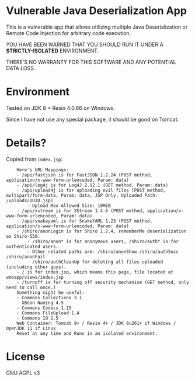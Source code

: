 # Vulnerable Java Deserialization App

This is a vulnerable app that allows utilizing multiple Java Deserialization or Remote Code Injection for arbitrary code execution.

YOU HAVE BEEN WARNED THAT YOU SHOULD RUN IT UNDER A **STRICTLY-ISOLATED** ENVIRONMENT.

THERE'S NO WARRANTY FOR THIS SOFTWARE AND ANY POTENTIAL DATA LOSS.

# Environment

Tested on JDK 8 + Resin 4.0.66 on Windows.

Since I have not use any special package, it should be good on Tomcat.

# Details?

Copied from `index.jsp`:

```text
    Here's URL Mappings:
    - /api/fastjson is for FastJSON 1.2.24 (POST method, application/x-www-form-urlencoded, Param: data)
    - /api/log4j is for Log4J 2.12.1 (GET method, Param: data)
    - /api/upload4j is for uploading evil files (POST method, multipart/form-data, Param: data, JSP Only, Uploaded Path: /uploads/UUID.jsp)
        - Upload Max Allowed Size: 10MiB
    - /api/xstream is for XStream 1.4.6 (POST method, application/x-www-form-urlencoded, Param: data)
    - /api/snakeyaml is for SnakeYAML 1.23 (POST method, application/x-www-form-urlencoded, Param: data)
    - /shiro/anonLogin is for Shiro 1.2.4, rememberMe deserialization as Shiro-550.
        - /shiro/anon* is for anonymous users, /shiro/auth* is for authenticated users.
        - Other related paths are: /shiro/anonShow /shiro/authSucc /shiro/anonFail
        - /shiro/authCleanUp for deleting all files uploaded (including other guys).
    - / is for index.jsp, which means this page, file located at webapp/views/index.jsp
    - /turnoff is for turning off security mechanism (GET method, only need to call once.)
    Something might be useful:
    - Commons Collections 3.1
    - XBean Naming 4.5
    - Commons Codecs 1.15
    - Commons FileUpload 1.4
    - Commons IO 2.5
    Web Container: Tomcat 8+ / Resin 4+ / JDK 8u261+ if Windows / OpenJDK 11 if Linux
    Reset at any time and Runs in an isolated environment.
```

# License 

GNU AGPL v3
